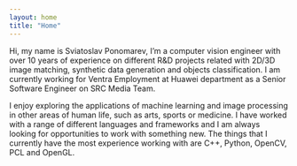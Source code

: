 ```yaml
---
layout: home
title: "Home"
---
```


Hi, my name is Sviatoslav Ponomarev, I’m a computer vision engineer with over 10 years of experience on different R&D projects related with 2D/3D image matching, synthetic data generation and objects classification. I am currently working for Ventra Employment at Huawei department as a Senior Software Engineer on SRC Media Team.

I enjoy exploring the applications of machine learning and image processing in other areas of human life, such as arts, sports or medicine. I have worked with a range of different languages and frameworks and I am always looking for opportunities to work with something new. The things that I currently have the most experience working with are C++, Python, OpenCV, PCL and OpenGL.
